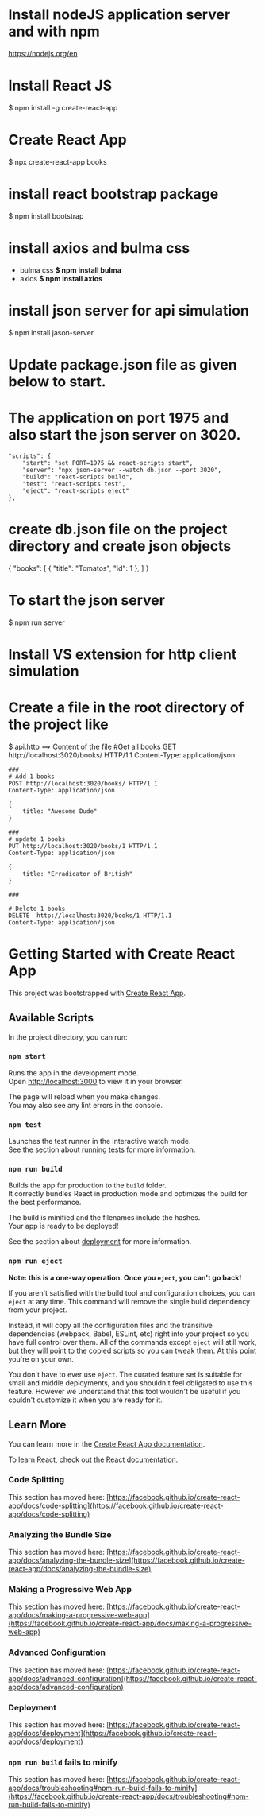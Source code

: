 # Install nodeJS application server and with npm

https://nodejs.org/en

# Install React JS

$ npm install -g create-react-app

# Create React App

$ npx create-react-app books

# install react bootstrap package

$ npm install bootstrap

# install axios and bulma css

- bulma css
  **$ npm install bulma**
- axios
  **$ npm install axios**

# install json server for api simulation

$ npm install jason-server

# Update package.json file as given below to start.

# The application on port 1975 and also start the json server on 3020.

    "scripts": {
        "start": "set PORT=1975 && react-scripts start",
        "server": "npx json-server --watch db.json --port 3020",
        "build": "react-scripts build",
        "test": "react-scripts test",
        "eject": "react-scripts eject"
    },

# create db.json file on the project directory and create json objects

{
"books": [
{
"title": "Tomatos",
"id": 1
},
]
}

# To start the json server

$ npm run server

# Install VS extension for http client simulation

# Create a file in the root directory of the project like

$ api.http ==> Content of the file
#Get all books
GET http://localhost:3020/books/ HTTP/1.1
Content-Type: application/json

    ###
    # Add 1 books
    POST http://localhost:3020/books/ HTTP/1.1
    Content-Type: application/json

    {
        title: "Awesome Dude"
    }

    ###
    # update 1 books
    PUT http://localhost:3020/books/1 HTTP/1.1
    Content-Type: application/json

    {
        title: "Erradicator of British"
    }

    ###

    # Delete 1 books
    DELETE  http://localhost:3020/books/1 HTTP/1.1
    Content-Type: application/json

# Getting Started with Create React App

This project was bootstrapped with [Create React App](https://github.com/facebook/create-react-app).

## Available Scripts

In the project directory, you can run:

### `npm start`

Runs the app in the development mode.\
Open [http://localhost:3000](http://localhost:3000) to view it in your browser.

The page will reload when you make changes.\
You may also see any lint errors in the console.

### `npm test`

Launches the test runner in the interactive watch mode.\
See the section about [running tests](https://facebook.github.io/create-react-app/docs/running-tests) for more information.

### `npm run build`

Builds the app for production to the `build` folder.\
It correctly bundles React in production mode and optimizes the build for the best performance.

The build is minified and the filenames include the hashes.\
Your app is ready to be deployed!

See the section about [deployment](https://facebook.github.io/create-react-app/docs/deployment) for more information.

### `npm run eject`

**Note: this is a one-way operation. Once you `eject`, you can't go back!**

If you aren't satisfied with the build tool and configuration choices, you can `eject` at any time. This command will remove the single build dependency from your project.

Instead, it will copy all the configuration files and the transitive dependencies (webpack, Babel, ESLint, etc) right into your project so you have full control over them. All of the commands except `eject` will still work, but they will point to the copied scripts so you can tweak them. At this point you're on your own.

You don't have to ever use `eject`. The curated feature set is suitable for small and middle deployments, and you shouldn't feel obligated to use this feature. However we understand that this tool wouldn't be useful if you couldn't customize it when you are ready for it.

## Learn More

You can learn more in the [Create React App documentation](https://facebook.github.io/create-react-app/docs/getting-started).

To learn React, check out the [React documentation](https://reactjs.org/).

### Code Splitting

This section has moved here: [https://facebook.github.io/create-react-app/docs/code-splitting](https://facebook.github.io/create-react-app/docs/code-splitting)

### Analyzing the Bundle Size

This section has moved here: [https://facebook.github.io/create-react-app/docs/analyzing-the-bundle-size](https://facebook.github.io/create-react-app/docs/analyzing-the-bundle-size)

### Making a Progressive Web App

This section has moved here: [https://facebook.github.io/create-react-app/docs/making-a-progressive-web-app](https://facebook.github.io/create-react-app/docs/making-a-progressive-web-app)

### Advanced Configuration

This section has moved here: [https://facebook.github.io/create-react-app/docs/advanced-configuration](https://facebook.github.io/create-react-app/docs/advanced-configuration)

### Deployment

This section has moved here: [https://facebook.github.io/create-react-app/docs/deployment](https://facebook.github.io/create-react-app/docs/deployment)

### `npm run build` fails to minify

This section has moved here: [https://facebook.github.io/create-react-app/docs/troubleshooting#npm-run-build-fails-to-minify](https://facebook.github.io/create-react-app/docs/troubleshooting#npm-run-build-fails-to-minify)
